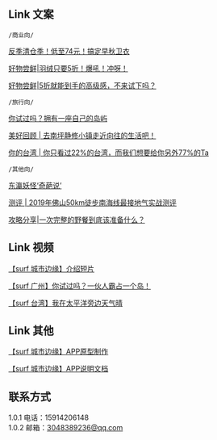 ## Link 文案

`/商业向/`

[反季清仓季！低至74元！搞定早秋卫衣](https://mp.weixin.qq.com/s/Fv47IRTZ0c1RbcD4d1SBrg ) 

[好物尝鲜|羽绒只要5折！爆吼！冲呀！](https://mp.weixin.qq.com/s/2L7QlujxA5kdB_c5u-q_Ag )

[好物尝鲜|5折就能到手的高级感，不来试下吗？](https://mp.weixin.qq.com/s/EHw1VU6HFfFS1NZdCJxdUg)  

`/旅行向/`  

[你试过吗？拥有一座自己的岛屿 ](https://mp.weixin.qq.com/s/KBI22scOsxCdoUca8orX4w  )

[美好回顾 | 去南坪静修小镇走近向往的生活吧！](https://mp.weixin.qq.com/s/PYn-2C10SAQ6I8jeec6JXQ  )

[你的台湾 | 你只看过22%的台湾，而我们想要给你另外77%的Ta ](https://mp.weixin.qq.com/s/At9pWn3mAmFnZE96LtFDYQ ) 


`/其他向/`  

[东瀛妖怪‘奇葩说’  ](https://mp.weixin.qq.com/s/Fv47IRTZ0c1RbcD4d1SBrg )     

[测评 | 2019年佛山50km徒步南海线最接地气实战测评 ](https://mp.weixin.qq.com/s/VFZK1Bxj2YDjwFFsvKeshQ) 

[攻略分享|一次完整的野餐到底该准备什么？](https://mp.weixin.qq.com/s/EHw1VU6HFfFS1NZdCJxdUg) 
 

## Link 视频

[【surf 城市边缘】介绍短片 ](https://www.bilibili.com/video/av95118528 )

[【surf 广州】你试过吗？一伙人霸占一个岛！](https://www.bilibili.com/video/av95119632) 

[【surf 台湾】我在太平洋旁边天气晴](https://mp.weixin.qq.com/s/EHw1VU6HFfFS1NZdCJxdUg)  

  
 

## Link 其他

[【surf 城市边缘】APP原型制作   ](http://xiekunxin.gitee.io/app_team  )

[【surf 城市边缘】APP说明文档   ](https://gitee.com/xiekunxin/APP_team/wikis  )

## 联系方式
1.0.1  电话：15914206148  
1.0.2  邮箱：3048389236@qq.com
